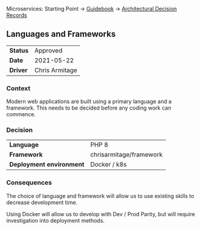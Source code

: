 Microservices: Starting Point -> [Guidebook](../index.md) -> [Architectural Decision Records](index.md)

## Languages and Frameworks

|            |                |
| ---        | ---            |
| **Status** | Approved       |
| **Date**   | 2021-05-22     |
| **Driver** | Chris Armitage |

### Context

Modern web applications are built using a primary language and a framework. This needs to be decided before any coding work can commence.

### Decision

|                            |                         |
| ---                        | ---                     |
| **Language**               | PHP 8                   |
| **Framework**              | chrisarmitage/framework |
| **Deployment environment** | Docker / k8s            |

### Consequences

The choice of language and framework will allow us to use existing skills to decrease development time.

Using Docker will allow us to develop with Dev / Prod Parity, but will require investigation into deployment methods.
